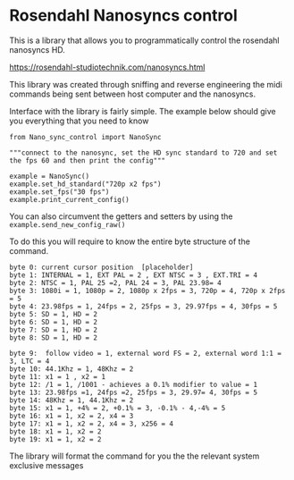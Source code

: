 <H1>  Rosendahl Nanosyncs control </H1>

This is a library that allows you to programmatically control the rosendahl nanosyncs HD. 

https://rosendahl-studiotechnik.com/nanosyncs.html

This library was created through sniffing and reverse engineering the midi commands being sent between host computer and
the nanosyncs.

Interface with the library is fairly simple. The example below should give you everything that you need to know


    from Nano_sync_control import NanoSync

    """connect to the nanosync, set the HD sync standard to 720 and set the fps 60 and then print the config"""

    example = NanoSync()
    example.set_hd_standard("720p x2 fps")
    example.set_fps("30 fps")
    example.print_current_config() 

 
You can also circumvent the getters and setters by using the `example.send_new_config_raw()`

To do this you will require to know the entire byte structure of the command. 

    byte 0: current cursor position  [placeholder]
    byte 1: INTERNAL = 1, EXT PAL = 2 , EXT NTSC = 3 , EXT.TRI = 4
    byte 2: NTSC = 1, PAL 25 =2, PAL 24 = 3, PAL 23.98= 4
    byte 3: 1080i = 1, 1080p = 2, 1080p x 2fps = 3, 720p = 4, 720p x 2fps = 5
    byte 4: 23.98fps = 1, 24fps = 2, 25fps = 3, 29.97fps = 4, 30fps = 5
    byte 5: SD = 1, HD = 2
    byte 6: SD = 1, HD = 2
    byte 7: SD = 1, HD = 2
    byte 8: SD = 1, HD = 2
    
    byte 9:  follow video = 1, external word FS = 2, external word 1:1 = 3, LTC = 4
    byte 10: 44.1Khz = 1, 48Khz = 2
    byte 11: x1 = 1 , x2 = 1
    byte 12: /1 = 1, /1001 - achieves a 0.1% modifier to value = 1
    byte 13: 23.98fps =1, 24fps =2, 25fps = 3, 29.97= 4, 30fps = 5
    byte 14: 48Khz = 1, 44.1Khz = 2
    byte 15: x1 = 1, +4% = 2, +0.1% = 3, -0.1% - 4,-4% = 5
    byte 16: x1 = 1, x2 = 2, x4 = 3
    byte 17: x1 = 1, x2 = 2, x4 = 3, x256 = 4
    byte 18: x1 = 1, x2 = 2
    byte 19: x1 = 1, x2 = 2
 
 
The library will format the command for you the the relevant system exclusive messages


